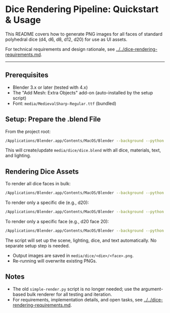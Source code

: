 # Dice Rendering Pipeline: Quickstart & Usage

This README covers how to generate PNG images for all faces of standard
polyhedral dice (d4, d6, d8, d12, d20) for use as UI assets.

For technical requirements and design rationale, see
[../../dice-rendering-requirements.md](../../dice-rendering-requirements.md).

---

## Prerequisites

- Blender 3.x or later (tested with 4.x)
- The "Add Mesh: Extra Objects" add-on (auto-installed by the setup script)
- Font: `media/MedievalSharp-Regular.ttf` (bundled)

## Setup: Prepare the .blend File

From the project root:

```bash
/Applications/Blender.app/Contents/MacOS/Blender --background --python media/dice/setup-dice-scene.py
```

This will create/update `media/dice/dice.blend` with all dice, materials, text,
and lighting.

## Rendering Dice Assets

To render all dice faces in bulk:

```bash
/Applications/Blender.app/Contents/MacOS/Blender --background --python media/dice/render-dice.py
```

To render only a specific die (e.g., d20):

```bash
/Applications/Blender.app/Contents/MacOS/Blender --background --python media/dice/render-dice.py -- d20
```

To render only a specific face (e.g., d20 face 20):

```bash
/Applications/Blender.app/Contents/MacOS/Blender --background --python media/dice/render-dice.py -- d20 20
```

The script will set up the scene, lighting, dice, and text automatically. No
separate setup step is needed.

- Output images are saved in `media/dice/<die>/<face>.png`.
- Re-running will overwrite existing PNGs.

## Notes

- The old `simple-render.py` script is no longer needed; use the argument-based
  bulk renderer for all testing and iteration.
- For requirements, implementation details, and open tasks, see
  [../../dice-rendering-requirements.md](../../dice-rendering-requirements.md).
